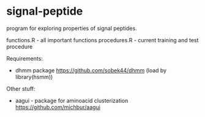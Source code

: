 signal-peptide
==============

program for exploring properties of signal peptides. 

functions.R - all important functions
procedures.R - current training and test procedure

Requirements:
* dhmm package https://github.com/sobek44/dhmm (load by library(hsmm))

Other stuff:
* aagui - package for aminoacid clusterization https://github.com/michbur/aagui